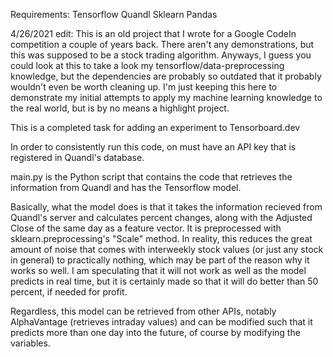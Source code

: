 Requirements:
Tensorflow
Quandl
Sklearn
Pandas

4/26/2021 edit: This is an old project that I wrote for a Google CodeIn competition a couple of years back. There aren't any demonstrations, but this was supposed to be a stock trading algorithm. Anyways, I guess you could look at this to take a look my tensorflow/data-preprocessing knowledge, but the dependencies are probably so outdated that it probably wouldn't even be worth cleaning up. I'm just keeping this here to demonstrate my initial attempts to apply my machine learning knowledge to the real world, but is by no means a highlight project.

This is a completed task for adding an experiment to Tensorboard.dev

In order to consistently run this code, on must have an API key that is registered in Quandl's database.

main.py is the Python script that contains the code that retrieves the information from Quandl
and has the Tensorflow model.

Basically, what the model does is that it takes the information recieved from Quandl's server and calculates
percent changes, along with the Adjusted Close of the same day as a feature vector. It is preprocessed with
sklearn.preprocessing's "Scale" method. In reality, this reduces the great amount of noise that comes with
interweekly stock values (or just any stock in general) to practically nothing, which may be part of the reason why it 
works so well. I am speculating that it will not work as well as the model predicts in real time, but it is
certainly made so that it will do better than 50 percent, if needed for profit.

Regardless, this model can be retrieved from other APIs, notably AlphaVantage (retrieves intraday values) and can be
modified such that it predicts more than one day into the future, of course by modifying the variables.
